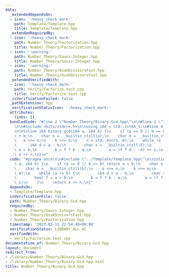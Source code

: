 ```yaml
---
data:
  _extendedDependsOn:
  - icon: ':heavy_check_mark:'
    path: Template/Template.hpp
    title: Template/Template.hpp
  _extendedRequiredBy:
  - icon: ':heavy_check_mark:'
    path: Number_Theory/Factorization.hpp
    title: Number_Theory/Factorization.hpp
  - icon: ':warning:'
    path: Number_Theory/Gauss-Integer.hpp
    title: Number_Theory/Gauss-Integer.hpp
  - icon: ':warning:'
    path: Number_Theory/OsakDivisorsFast.hpp
    title: Number_Theory/OsakDivisorsFast.hpp
  _extendedVerifiedWith:
  - icon: ':heavy_check_mark:'
    path: Verify/Factorize.test.cpp
    title: Verify/Factorize.test.cpp
  _isVerificationFailed: false
  _pathExtension: hpp
  _verificationStatusIcon: ':heavy_check_mark:'
  attributes:
    links: []
  bundledCode: "#line 2 \"Number_Theory/Binary-Gcd.hpp\"\n\n#line 2 \"Template/Template.hpp\"\
    \n\n#include <bits/stdc++.h>\n\nusing i64 = std::int64_t;\n#line 4 \"Number_Theory/Binary-Gcd.hpp\"\
    \n\ninline i64 binary_gcd(i64 a, i64 b) {\n    if (a == 0 || b == 0) return a\
    \ + b;\n    char n = __builtin_ctzll(a);\n    char m = __builtin_ctzll(b);\n \
    \   a >>= n;\n    b >>= m;\n    n = std::min(n, m);\n    while (a != b) {\n  \
    \      i64 d = a - b;\n        char s = __builtin_ctzll(d);\n        bool f =\
    \ a > b;\n        b = f ? b : a;\n        a = (f ? d : -d) >> s;\n    }\n    return\
    \ a << n;\n}\n"
  code: "#pragma once\n\n#include \"../Template/Template.hpp\"\n\ninline i64 binary_gcd(i64\
    \ a, i64 b) {\n    if (a == 0 || b == 0) return a + b;\n    char n = __builtin_ctzll(a);\n\
    \    char m = __builtin_ctzll(b);\n    a >>= n;\n    b >>= m;\n    n = std::min(n,\
    \ m);\n    while (a != b) {\n        i64 d = a - b;\n        char s = __builtin_ctzll(d);\n\
    \        bool f = a > b;\n        b = f ? b : a;\n        a = (f ? d : -d) >>\
    \ s;\n    }\n    return a << n;\n}"
  dependsOn:
  - Template/Template.hpp
  isVerificationFile: false
  path: Number_Theory/Binary-Gcd.hpp
  requiredBy:
  - Number_Theory/Gauss-Integer.hpp
  - Number_Theory/OsakDivisorsFast.hpp
  - Number_Theory/Factorization.hpp
  timestamp: '2023-02-11 22:54:48+08:00'
  verificationStatus: LIBRARY_ALL_AC
  verifiedWith:
  - Verify/Factorize.test.cpp
documentation_of: Number_Theory/Binary-Gcd.hpp
layout: document
redirect_from:
- /library/Number_Theory/Binary-Gcd.hpp
- /library/Number_Theory/Binary-Gcd.hpp.html
title: Number_Theory/Binary-Gcd.hpp
---
```

